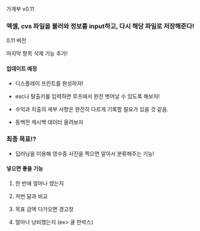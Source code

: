 가계부 v0.11

### 엑셀, cvs 파일을 불러와 정보를 input하고, 다시 해당 파일로 저장해준다!

0.11 버전

마지막 항목 삭제 기능 추가!

#### 업데이트 예정

- 디스플레이 프린트를 완성하자!

- esc나 탈출키를 입력하면 루프에서 완전 벗어날 수 있도록 해보자!

- 수익과 지출의 세부 사항은 완전히 다르게 기록할 필요가 있을 것 같음.

- 동백전 캐시백 데이터 올려보자




### 최종 목표!?

- 딥러닝을 이용해 영수증 사진을 찍으면 알아서 분류해주는 기능!

#### 넣으면 좋을 기능

1. 한 번에 얼마나 썼는지

2. 저번 달과 비교

3. 목표 금액 다가오면 경고창

4. 얼마나 낭비했는지 (ex> 귤 한박스)